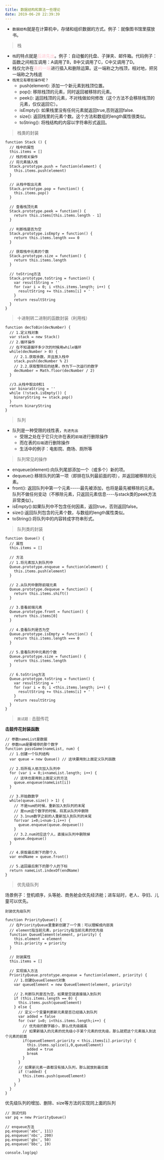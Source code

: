 ```yaml
---
title: 数据结构和算法一些理论
date: 2019-06-20 22:39:39
---
```


- <code>数据结构</code>就是在计算机中，存储和组织数据的方式。例子：就像图书馆里摆放书。
> 栈
- <code>栈</code>的特点就是<font color="pink">后进先出</font>。例子：自动餐的托盘、子弹夹、邮件箱。代码例子：函数之间相互调用：A调用了B，B中又调用了C，C中又调用了D。
- 栈仅允许在<font color="pink">表的一端</font>进行插入和删除运算。这一端称之为栈顶，相对地，把另一端称之为栈底
- <code>栈常见有哪些操作呢？</code>
  - push(element): 添加一个新元素到栈顶位置。
  - pop(): 移除栈顶的元素，同时返回被移除的元素。
  - peek(): 返回栈顶的元素，不对栈做如何修改（这个方法不会移除栈顶的元素，仅仅返回它）。
  - isEmpty(): 如果栈里没有任何元素就返回true,否则返回false.
  - size(): 返回栈里的元素个数。这个方法和数组的length属性很类似。
  - toString(): 将栈结构的内容以字符串形式返回。

> 栈类的封装
```
function Stack () {
  // 栈中的属性
  this.items = []
  // 栈的相关操作
  // 将元素插入栈
  Stack.prototype.push = function(element) {
    this.items.push(element)
  }

  // 从栈中取出元素
  Stack.prototype.pop = function() {
    this.items.pop()
  }

  // 查看栈顶元素
  Stack.prototype.peek = function() {
    return this.items[this.items.length - 1]
  }

  // 判断栈是否为空
  Stack.prototype.isEmpty = function() {
    return this.items.length === 0
  }

  // 获取栈中元素的个数
  Stack.prototype.size = function() {
    return this.items.length
  }

  // toString方法
  Stack.prototype.toString = function() {
    var resultString = ''
    for (var i = 0; i <this.items.length; i++) {
      resultString += this.items[i] + ' '
    }
    return resultString
  }
}
```

> 十进制转二进制的函数封装（利用栈）
```
function decToBin(decNumber) {
  // 1.定义栈对象
  var stack = new Stack()
  // 2.循环操作
  // 在不知道循环多少次的时候用while循环
  while(decNumber > 0) {
    // 2.1.获取余数，并且放入栈中
    stack.push(decNumber % 2)
    // 2.2.获取整除后的结果，作为下一次运行的数字
    decNumber = Math.floor(decNumber / 2)
  }

  //3.从栈中取出0和1
  var binaraString = ''
  while (!stack.isEmpty()) {
    binaryString += stack.pop()
  }
  return binaryString
}
```

> 队列
- 队列是一种受限的线性表，<code>先进先出</code>
  - 受限之处在于它只允许在表的<code>前端</code>进行删除操作
  - 而在表的<code>后端</code>进行删除操作
  - 生活中的例子：电影院、商场、厕所等

> 队列常见的操作
- enqueue(element):向队列尾部添加一个（或多个）新的项。
- dequeue():移除队列的第一项（即排在队列最前面的项），并返回被移除的元素。
- front(): 返回队列中第一个元素-----最先被添加，也将是最先被移除的元素。队列不做任何变动（不移除元素，只返回元素信息----与stack类的peek方法非常类似）。
- isEmpty():如果队列中不包含任何因素，返回true，否则返回false。
- size():返回队列包含的元素个数，与数组的length属性类似。
- toString():将队列中的内容转成字符串形式。

> 队列类的封装
```
function Queue() {
  // 属性
  this.items = []

  // 方法
  // 1.将元素加入到队列中
  Queue.prototype.enqueue = function(element) {
    this.items.push(element)
  }

  // 2.从队列中删除前端元素
  Queue.prototype.dequeue = function() {
    return this.items.shift()
  }

  // 3.查看前端元素
  Queue.prototype.front = function() {
    return this.items[0]
  }

  // 4.查看队列是否为空
  Queue.prototype.isEmpty = function() {
    return this.items.length === 0
  }

  // 5.查看队列中元素的个数
  Queue.prototype.size = function() {
    return this.items.length
  }

  // 6.toString方法
  Queue.prototype.toString = function() {
    var resultString = ''
    for (var i = 0; i <this.items.length; i++) {
      resultString += this.items[i] + ' '
    }
    return resultString
  }
}
```

> <code>面试题：</code>击鼓传花

**击鼓传花封装函数**

```
// 参数nameList是数据
// 参数num是要喊停的那个数字
function passGame(nameList, num) {
  // 1.创建一个队列结构
  var queue = new Queue() // 这块要用到上面定义队列函数

  // 2.将所有人依次加入队列中
  for (var i = 0;i<nameList.length; i++) {
    // 这块也是用到上面定义的方法
    queue.enqueue(nameList[i])
  }

  // 3.开始数数字
  while(queue.size() > 1) {
    // 不是num的时候，重新加入到队列的末尾
    // 是num这个数字的时候，将其从队列中删除
    // 3.1num数字之前的人重新加入到队列的末尾
    for(var i=0;i<num-1;i++) {
      queue.enqueue(queue.dequeue())
    }
    // 3.2.num对应这个人，直接从队列中删除掉
    queue.dequeue()
  }

  // 4.获取最后剩下的那个人
  var endName = queue.front()

  // 5.返回最后剩下的那个人的下标
  return nameList.indexOf(endName)
}
```

> 优先级队列

场景例子：登机顺序，头等舱、商务舱会优先经济舱；进车站时，老人、孕妇、儿童可以优先。

<code>封装优先级队列</code>
```
function PriorityQueue() {
  // 在PriorityQueue里重新创建了一个类：可以理解成内部类
  // element指当前元素，priority指当前元素的优先级
  function QueueElement(element, priority) {
    this.element = element
    this.priority = priority
  }

  // 封装属性
  this.items = []

  // 实现插入方法
  PriorityQueue.prototype.enqueue = function(element, priority) {
    // 1.创建QueueElement对象
    var queueElement = new QueueElement(element, priority)

    // 2.判断队列是否为空，如果是空就直接插入到队列
    if (this.items.length == 0) {
      this.items.push(queueElement)
    } else {
      // 定义一个变量判断新元素是否已经插入到队列
      var added = false
      for (var i=0; i<this.items.length;i++) {
        // 优先级的数字越小，那么优先级越高
        // 如果新插入的元素的优先级小于某个元素的优先级，那么就把这个元素插入到这个元素的前面
        if(queueElement.priority < this.items[i].priority) {
          this.items.splice(i,0,queueElement)
          added = true
          break
        }
      }
      // 如果新元素一直都没有插入队列，那么就放到最后面
      if (!added) {
        this.items.push(queueElement)
      }
    }
  }
}
```

优先级队列的增加、删除、size等方法的实现同上面的队列

```
// 测试代码
var pq = new PriorityQueue()

// enqueue方法
pq.enqueue('abc', 111)
pq.enqueue('nbc', 200)
pq.enqueue('gbc', 50)
pq.enqueue('bbc', 19)

console.log(pq)
```
